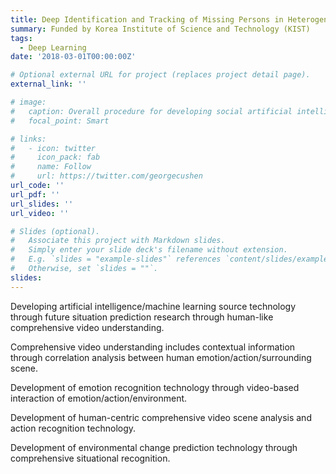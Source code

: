 ```yaml
---
title: Deep Identification and Tracking of Missing Persons in Heterogeneous CCTV
summary: Funded by Korea Institute of Science and Technology (KIST)
tags:
  - Deep Learning
date: '2018-03-01T00:00:00Z'

# Optional external URL for project (replaces project detail page).
external_link: ''

# image:
#   caption: Overall procedure for developing social artificial intelligence
#   focal_point: Smart

# links:
#   - icon: twitter
#     icon_pack: fab
#     name: Follow
#     url: https://twitter.com/georgecushen
url_code: ''
url_pdf: ''
url_slides: ''
url_video: ''

# Slides (optional).
#   Associate this project with Markdown slides.
#   Simply enter your slide deck's filename without extension.
#   E.g. `slides = "example-slides"` references `content/slides/example-slides.md`.
#   Otherwise, set `slides = ""`.
slides: 
---
```


Developing artificial intelligence/machine learning source technology through future situation prediction research through human-like comprehensive video understanding.

Comprehensive video understanding includes contextual information through correlation analysis between human emotion/action/surrounding scene.

Development of emotion recognition technology through video-based interaction of emotion/action/environment.

Development of human-centric comprehensive video scene analysis and action recognition technology.

Development of environmental change prediction technology through comprehensive situational recognition.

